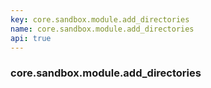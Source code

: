 ```yaml
---
key: core.sandbox.module.add_directories
name: core.sandbox.module.add_directories
api: true
---
```


### core.sandbox.module.add_directories
